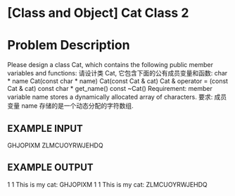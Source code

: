 # [Class and Object] Cat Class 2

# Problem Description
Please design a class Cat, which contains the following public member variables and functions:
请设计类 Cat, 它包含下面的公有成员变量和函数:
char * name
Cat(const char * name)
Cat(const Cat & cat)
Cat & operator = (const Cat & cat)
const char * get_name() const
~Cat()
Requirement: member variable name stores a dynamically allocated array of characters.
要求: 成员变量 name 存储的是一个动态分配的字符数组.

## EXAMPLE INPUT

GHJOPIXM
ZLMCUOYRWJEHDQ

## EXAMPLE OUTPUT
1
1
This is my cat: GHJOPIXM
1
1
This is my cat: ZLMCUOYRWJEHDQ
